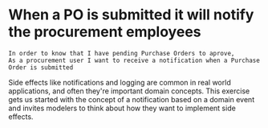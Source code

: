 # When a PO is submitted it will notify the procurement employees

```
In order to know that I have pending Purchase Orders to aprove,
As a procurement user I want to receive a notification when a Purchase Order is submitted
```

Side effects like notifications and logging are common in real world applications, and often they're important domain concepts. This exercise gets us started with the concept of a notification based on a domain event and invites modelers to think about how they want to implement side effects.
